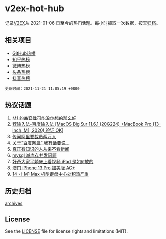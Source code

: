 # v2ex-hot-hub

 记录[V2EX](https://www.v2ex.com/)从 2021-01-06 日至今的热门话题。每小时抓取一次数据，按天[归档](archives)。
 
 ## 相关项目

- [GitHub热榜](https://github.com/snaildev/github-hot-hub)
- [知乎热榜](https://github.com/snaildev/zhihu-hot-hub)
- [微博热榜](https://github.com/snaildev/weibo-hot-hub)
- [头条热榜](https://github.com/snaildev/toutiao-hot-hub)
- [抖音热榜](https://github.com/snaildev/douyin-hot-hub)


 `更新时间：2021-11-21 11:05:19 +0800`

## 热议话题

1. [M1 的兼容性可能没你想的那么好](https://www.v2ex.com/t/816760)
1. [荐输入法-百度输入法 [MacOS Big Sur 11.6.1 (20G224) +MacBook Pro (13-inch, M1, 2020) 验证 OK]](https://www.v2ex.com/t/816808)
1. [传闻阿里要裁员两万人](https://www.v2ex.com/t/816810)
1. [关于“百度网盘” 我有话要说…](https://www.v2ex.com/t/816823)
1. [真正有知识的人从来不看新闻](https://www.v2ex.com/t/816886)
1. [mysql 减库存并发问题](https://www.v2ex.com/t/816733)
1. [好奇大家平躺床上看视频 iPad 是如何放的](https://www.v2ex.com/t/816772)
1. [澳门 iPhone 13 Pro 加美版 AC+](https://www.v2ex.com/t/816830)
1. [14 寸 M1 Max 机型键盘中心处积热严重](https://www.v2ex.com/t/816734)

## 历史归档

[archives](archives)

## License

See the [LICENSE](LICENSE) file for license rights and limitations (MIT).
